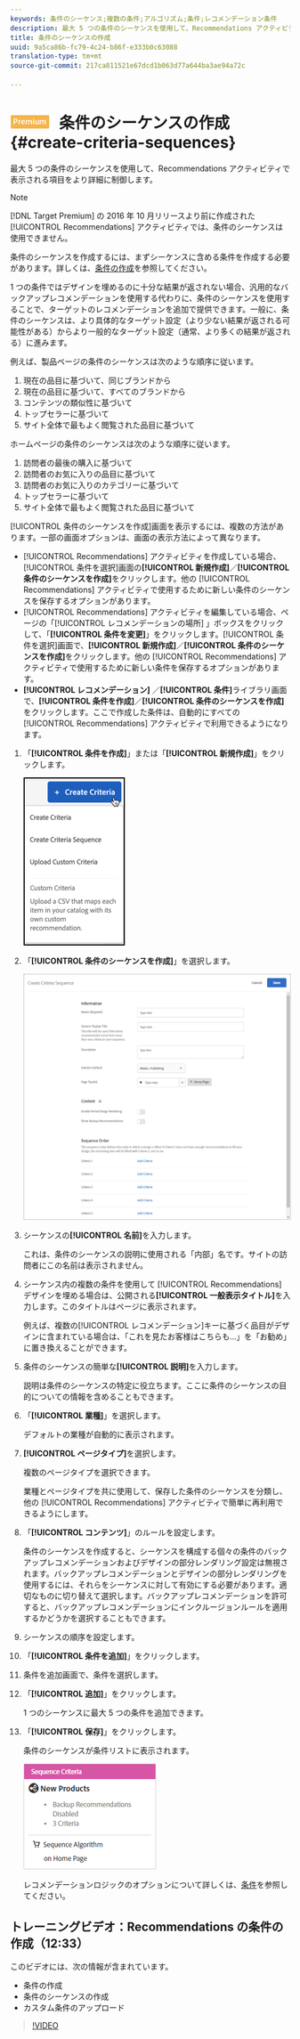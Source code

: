 ```yaml
---
keywords: 条件のシーケンス;複数の条件;アルゴリズム;条件;レコメンデーション条件
description: 最大 5 つの条件のシーケンスを使用して、Recommendations アクティビティで表示される項目をより詳細に制御します。
title: 条件のシーケンスの作成
uuid: 9a5ca86b-fc79-4c24-b86f-e333b0c63088
translation-type: tm+mt
source-git-commit: 217ca811521e67dcd1b063d77a644ba3ae94a72c

---
```



# ![PREMIUM](/help/assets/premium.png) 条件のシーケンスの作成{#create-criteria-sequences}

最大 5 つの条件のシーケンスを使用して、Recommendations アクティビティで表示される項目をより詳細に制御します。

>[!NOTE]
>
>[!DNL Target Premium] の 2016 年 10 月リリースより前に作成された [!UICONTROL Recommendations] アクティビティでは、条件のシーケンスは使用できません。

条件のシーケンスを作成するには、まずシーケンスに含める条件を作成する必要があります。詳しくは、[条件の作成](../../c-recommendations/c-algorithms/create-new-algorithm.md#task_8A9CB465F28D44899F69F38AD27352FE)を参照してください。

1 つの条件ではデザインを埋めるのに十分な結果が返されない場合、汎用的なバックアップレコメンデーションを使用する代わりに、条件のシーケンスを使用することで、ターゲットのレコメンデーションを追加で提供できます。一般に、条件のシーケンスは、より具体的なターゲット設定（より少ない結果が返される可能性がある）からより一般的なターゲット設定（通常、より多くの結果が返される）に進みます。

例えば、製品ページの条件のシーケンスは次のような順序に従います。

1. 現在の品目に基づいて、同じブランドから
1. 現在の品目に基づいて、すべてのブランドから
1. コンテンツの類似性に基づいて
1. トップセラーに基づいて
1. サイト全体で最もよく閲覧された品目に基づいて

ホームページの条件のシーケンスは次のような順序に従います。

1. 訪問者の最後の購入に基づいて
1. 訪問者のお気に入りの品目に基づいて
1. 訪問者のお気に入りのカテゴリーに基づいて
1. トップセラーに基づいて
1. サイト全体で最もよく閲覧された品目に基づいて

[!UICONTROL 条件のシーケンスを作成]画面を表示するには、複数の方法があります。一部の画面オプションは、画面の表示方法によって異なります。

* [!UICONTROL Recommendations] アクティビティを作成している場合、[!UICONTROL 条件を選択]画面の&#x200B;**[!UICONTROL 新規作成]**／**[!UICONTROL 条件のシーケンスを作成]**&#x200B;をクリックします。他の [!UICONTROL Recommendations] アクティビティで使用するために新しい条件のシーケンスを保存するオプションがあります。
* [!UICONTROL Recommendations] アクティビティを編集している場合、ページの「[!UICONTROL レコメンデーションの場所] 」ボックスをクリックして、「**[!UICONTROL 条件を変更]**」をクリックします。[!UICONTROL 条件を選択]画面で、**[!UICONTROL 新規作成]**／**[!UICONTROL 条件のシーケンスを作成]**&#x200B;をクリックします。他の [!UICONTROL Recommendations] アクティビティで使用するために新しい条件を保存するオプションがあります。
* **[!UICONTROL レコメンデーション]** ／**[!UICONTROL 条件]**&#x200B;ライブラリ画面で、**[!UICONTROL 条件を作成]**／**[!UICONTROL 条件のシーケンスを作成]**&#x200B;をクリックします。ここで作成した条件は、自動的にすべての [!UICONTROL Recommendations] アクティビティで利用できるようになります。

1. 「**[!UICONTROL 条件を作成]**」または「**[!UICONTROL 新規作成]**」をクリックします。

   ![新しい条件の作成](/help/c-recommendations/c-algorithms/assets/button_CreateCriteria_new.png)

1. 「**[!UICONTROL 条件のシーケンスを作成]**」を選択します。

   ![](assets/CreateCriteriaSequence.png)

1. シーケンスの&#x200B;**[!UICONTROL 名前]**&#x200B;を入力します。

   これは、条件のシーケンスの説明に使用される「内部」名です。サイトの訪問者にこの名前は表示されません。
1. シーケンス内の複数の条件を使用して [!UICONTROL Recommendations] デザインを埋める場合は、公開される&#x200B;**[!UICONTROL 一般表示タイトル]**&#x200B;を入力します。このタイトルはページに表示されます。

   例えば、複数の[!UICONTROL レコメンデーション]キーに基づく品目がデザインに含まれている場合は、「これを見たお客様はこちらも...」を「お勧め」に置き換えることができます。
1. 条件のシーケンスの簡単な&#x200B;**[!UICONTROL 説明]**&#x200B;を入力します。

   説明は条件のシーケンスの特定に役立ちます。ここに条件のシーケンスの目的についての情報を含めることもできます。
1. 「**[!UICONTROL 業種]**」を選択します。

   デフォルトの業種が自動的に表示されます。
1. **[!UICONTROL ページタイプ]**&#x200B;を選択します。

   複数のページタイプを選択できます。

   業種とページタイプを共に使用して、保存した条件のシーケンスを分類し、他の [!UICONTROL Recommendations] アクティビティで簡単に再利用できるようにします。
1. 「**[!UICONTROL コンテンツ]**」のルールを設定します。

   条件のシーケンスを作成すると、シーケンスを構成する個々の条件のバックアップレコメンデーションおよびデザインの部分レンダリング設定は無視されます。バックアップレコメンデーションとデザインの部分レンダリングを使用するには、それらをシーケンスに対して有効にする必要があります。適切なものに切り替えて選択します。バックアップレコメンデーションを許可すると、バックアップレコメンデーションにインクルージョンルールを適用するかどうかを選択することもできます。
1. シーケンスの順序を設定します。

1. 「**[!UICONTROL 条件を追加]**」をクリックします。
1. 条件を追加画面で、条件を選択します。
1. 「**[!UICONTROL 追加]**」をクリックします。

   1 つのシーケンスに最大 5 つの条件を追加できます。
1. 「**[!UICONTROL 保存]**」をクリックします。

   条件のシーケンスが条件リストに表示されます。

   ![](assets/CriteriaSequenceCard.png)

   レコメンデーションロジックのオプションについて詳しくは、[条件](../../c-recommendations/c-algorithms/algorithms.md#concept_4BD01DC437F543C0A13621C93A302750)を参照してください。

## トレーニングビデオ：Recommendations の条件の作成（12:33）

このビデオには、次の情報が含まれています。

* 条件の作成
* 条件のシーケンスの作成
* カスタム条件のアップロード

>[!VIDEO](https://video.tv.adobe.com/v/27694?quality=12&captions=jpn)
